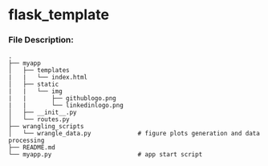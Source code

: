 # flask_template

### File Description:
    .
    ├── myapp     
    │   ├── templates
    |   |   └── index.html
    │   ├── static
    |   |   └── img
    |   |       ├── githublogo.png
    |   |       └── linkedinlogo.png
    │   ├── __init__.py
    │   └── routes.py
    ├── wrangling_scripts
    │   └── wrangle_data.py             # figure plots generation and data processing
    ├── README.md    
    └── myapp.py                        # app start script
